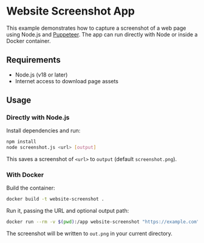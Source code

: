 # Website Screenshot App

This example demonstrates how to capture a screenshot of a web page using Node.js and [Puppeteer](https://github.com/puppeteer/puppeteer). The app can run directly with Node or inside a Docker container.

## Requirements
- Node.js (v18 or later)
- Internet access to download page assets

## Usage

### Directly with Node.js

Install dependencies and run:

```bash
npm install
node screenshot.js <url> [output]
```

This saves a screenshot of `<url>` to `output` (default `screenshot.png`).

### With Docker

Build the container:

```bash
docker build -t website-screenshot .
```

Run it, passing the URL and optional output path:

```bash
docker run --rm -v $(pwd):/app website-screenshot "https://example.com" "out.png"
```

The screenshot will be written to `out.png` in your current directory.
